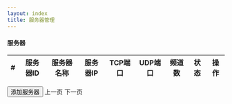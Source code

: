 ```yaml
---
layout: index
title: 服务器管理
---
```


<h4 class="margin-bottom-15">服务器</h4>

<span style="display: inline" id="curPage_indicator"></span>

<table class="table table-striped table-hover table-bordered">
    <thead>
        <tr>
            <th>#</th>
            <th>服务器ID</th>
            <th>服务器名称</th>
            <th>服务器IP</th>
            <th>TCP端口</th>
            <th>UDP端口</th>
            <th>频道数</th>
            <th>状态</th>
            <th>操作</th>
        </tr>
    </thead>
        <tbody id="the_table_body">
    </tbody>
</table>
<button type="button" class="btn btn-info" data-toggle="modal" data-target="#add_server" onclick="show_add_server()">添加服务器</button>
<a type="button" class="btn btn-info" id="prepage" >上一页</a>
<a type="button" class="btn btn-info" id="nextpage" >下一页</a>

